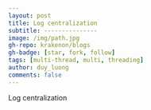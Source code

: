 ```yaml
---
layout: post
title: Log centralization
subtitle: ---------------
image: /img/path.jpg
gh-repo: krakenon/blogs
gh-badge: [star, fork, follow]
tags: [multi-thread, multi, threading]
author: duy_luong
comments: false
---
```


Log centralization
